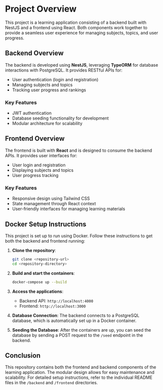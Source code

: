 # Project Overview

This project is a learning application consisting of a backend built with NestJS and a frontend using React. Both components work together to provide a seamless user experience for managing subjects, topics, and user progress.

## Backend Overview

The backend is developed using **NestJS**, leveraging **TypeORM** for database interactions with PostgreSQL. It provides RESTful APIs for:

- User authentication (login and registration)
- Managing subjects and topics
- Tracking user progress and rankings

### Key Features
- JWT authentication
- Database seeding functionality for development
- Modular architecture for scalability

## Frontend Overview

The frontend is built with **React** and is designed to consume the backend APIs. It provides user interfaces for:

- User login and registration
- Displaying subjects and topics
- User progress tracking

### Key Features
- Responsive design using Tailwind CSS
- State management through React context
- User-friendly interfaces for managing learning materials

## Docker Setup Instructions

This project is set up to run using Docker. Follow these instructions to get both the backend and frontend running:

1. **Clone the repository**:
   ```bash
   git clone <repository-url>
   cd <repository-directory>
   ```

2. **Build and start the containers**:
   ```bash
   docker-compose up --build
   ```

3. **Access the applications**:
   - Backend API: `http://localhost:4000`
   - Frontend: `http://localhost:3000`

4. **Database Connection**:
   The backend connects to a PostgreSQL database, which is automatically set up in a Docker container.

5. **Seeding the Database**:
   After the containers are up, you can seed the database by sending a POST request to the `/seed` endpoint in the backend.

## Conclusion

This repository contains both the frontend and backend components of the learning application. The modular design allows for easy maintenance and scalability. For detailed setup instructions, refer to the individual README files in the `/backend` and `/frontend` directories.